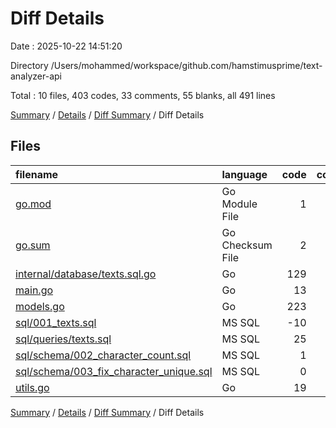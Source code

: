 # Diff Details

Date : 2025-10-22 14:51:20

Directory /Users/mohammed/workspace/github.com/hamstimusprime/text-analyzer-api

Total : 10 files,  403 codes, 33 comments, 55 blanks, all 491 lines

[Summary](results.md) / [Details](details.md) / [Diff Summary](diff.md) / Diff Details

## Files
| filename | language | code | comment | blank | total |
| :--- | :--- | ---: | ---: | ---: | ---: |
| [go.mod](/go.mod) | Go Module File | 1 | 0 | 0 | 1 |
| [go.sum](/go.sum) | Go Checksum File | 2 | 0 | 0 | 2 |
| [internal/database/texts.sql.go](/internal/database/texts.sql.go) | Go | 129 | 0 | 12 | 141 |
| [main.go](/main.go) | Go | 13 | 0 | 3 | 16 |
| [models.go](/models.go) | Go | 223 | 29 | 22 | 274 |
| [sql/001\_texts.sql](/sql/001_texts.sql) | MS SQL | -10 | -2 | -2 | -14 |
| [sql/queries/texts.sql](/sql/queries/texts.sql) | MS SQL | 25 | 5 | 10 | 40 |
| [sql/schema/002\_character\_count.sql](/sql/schema/002_character_count.sql) | MS SQL | 1 | 0 | 0 | 1 |
| [sql/schema/003\_fix\_character\_unique.sql](/sql/schema/003_fix_character_unique.sql) | MS SQL | 0 | 0 | 1 | 1 |
| [utils.go](/utils.go) | Go | 19 | 1 | 9 | 29 |

[Summary](results.md) / [Details](details.md) / [Diff Summary](diff.md) / Diff Details